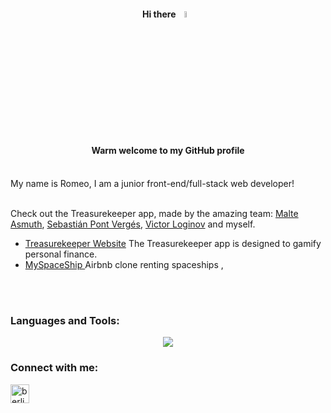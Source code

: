<h4 align="center"> Hi there <a href="https://www.gautamkrishnar.com/"><img src="https://media.giphy.com/media/hvRJCLFzcasrR4ia7z/giphy.gif" width="5%"></a></h4>

<h4 align="center">Warm welcome to my GitHub profile</h4>
<br>
My name is Romeo, I am a junior front-end/full-stack web developer!
<br>
<br>

Check out the Treasurekeeper app, made by the amazing team: [Malte Asmuth](https://github.com/malteasmuth), [Sebastián Pont Vergés](https://github.com/sebaspont), [Victor Loginov](https://github.com/thegroosalugg) and myself.


- [Treasurekeeper Website](http://www.treasurekeeper.online) The Treasurekeeper app is designed to gamify personal finance.
- [MySpaceShip ](https://myspaceship-9e73f7ca505b.herokuapp.com/) Airbnb clone renting spaceships , 


<br>
<br>
<h3 align="left">Languages and Tools:</h3> 
<p align="center">
  <a href="https://skillicons.dev">
    <img src="https://skillicons.dev/icons?i=bootstrap,css,git,heroku,html,js,postgres,postman,py,rails,ruby,sass,aws,nodejs,mysql,pug" />
  </a>
</p>
<h3 align="left">Connect with me:</h3>
<p align="left">
<a href="https://linkedin.com/in/berlincoders" target="blank"><img align="center" src="https://raw.githubusercontent.com/rahuldkjain/github-profile-readme-generator/master/src/images/icons/Social/linked-in-alt.svg" alt="berlincoders" height="30" width="30" /></a>
</p>




<!--
**berlincoders/berlincoders** is a ✨ _special_ ✨ repository because its `README.md` (this file) appears on your GitHub profile.

Here are some ideas to get you started:

- 🔭 I’m currently working on ...
- 🌱 I’m currently learning ...
- 👯 I’m looking to collaborate on ...
- 🤔 I’m looking for help with ...
- 💬 Ask me about ...
- 📫 How to reach me: ...
- 😄 Pronouns: ...
- ⚡ Fun fact: ...
-->
